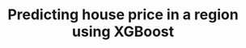---
title: Predicting house price in a region using XGBoost
weight: 1
variants: +flyte -serverless -byoc -selfmanaged
layout: py_example
example_file: /external/unionai-examples/flyte-tutorials/house_price_prediction/house_price_prediction/house_price_predictor.py
---